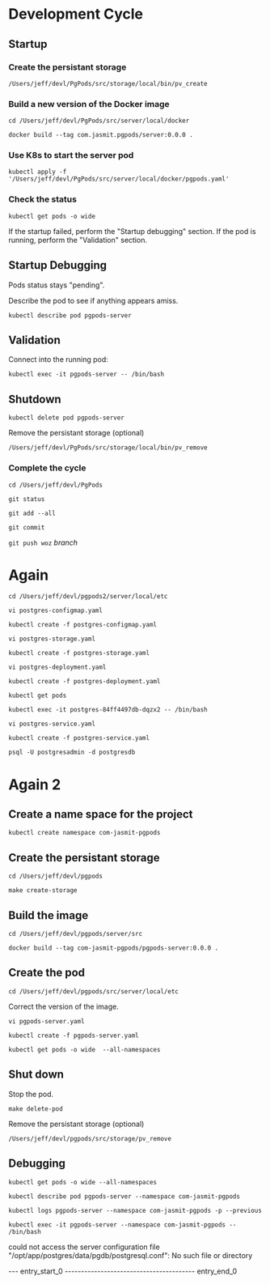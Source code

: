 # Development Cycle
## Startup

### Create the persistant storage
`/Users/jeff/devl/PgPods/src/storage/local/bin/pv_create`

### Build a new version of the Docker image
`cd /Users/jeff/devl/PgPods/src/server/local/docker`

`docker build --tag com.jasmit.pgpods/server:0.0.0 .`

### Use K8s to start the server pod
`kubectl apply -f '/Users/jeff/devl/PgPods/src/server/local/docker/pgpods.yaml'`

### Check the status
`kubectl get pods -o wide`

If the startup failed, perform the "Startup debugging" section.
If the pod is running, perform the "Validation" section. 

## Startup Debugging
Pods status stays "pending".

Describe the pod to see if anything appears amiss.

`kubectl describe pod pgpods-server`

## Validation
Connect into the running pod:

`kubectl exec -it pgpods-server -- /bin/bash`






## Shutdown
`kubectl delete pod pgpods-server`

Remove the persistant storage (optional)

`/Users/jeff/devl/PgPods/src/storage/local/bin/pv_remove`

### Complete the cycle
`cd /Users/jeff/devl/PgPods`

`git status`

`git add --all`

`git commit`

`git push woz` *branch*



# Again #
`cd /Users/jeff/devl/pgpods2/server/local/etc`

`vi postgres-configmap.yaml`

`kubectl create -f postgres-configmap.yaml`

`vi postgres-storage.yaml`

`kubectl create -f postgres-storage.yaml`

`vi postgres-deployment.yaml`

`kubectl create -f postgres-deployment.yaml`

`kubectl get pods`

`kubectl exec -it postgres-84ff4497db-dqzx2 -- /bin/bash`

`vi postgres-service.yaml`

`kubectl create -f postgres-service.yaml`

`psql -U postgresadmin -d postgresdb`

#  Again 2 #
## Create a name space for the project

`kubectl create namespace com-jasmit-pgpods`

## Create the persistant storage

`cd /Users/jeff/devl/pgpods`

`make create-storage`

## Build the image

`cd /Users/jeff/devl/pgpods/server/src`

`docker build --tag com-jasmit-pgpods/pgpods-server:0.0.0 .`

## Create the pod

`cd /Users/jeff/devl/pgpods/src/server/local/etc`

Correct the version of the image.

`vi pgpods-server.yaml`

`kubectl create -f pgpods-server.yaml`

`kubectl get pods -o wide  --all-namespaces`


## Shut down
Stop the pod.

`make delete-pod`


Remove the persistant storage (optional)

`/Users/jeff/devl/pgpods/src/storage/pv_remove`


## Debugging

`kubectl get pods -o wide --all-namespaces`

`kubectl describe pod pgpods-server --namespace com-jasmit-pgpods`

`kubectl logs pgpods-server --namespace com-jasmit-pgpods -p --previous`

`kubectl exec -it pgpods-server --namespace com-jasmit-pgpods -- /bin/bash`






could not access the server configuration file "/opt/app/postgres/data/pgdb/postgresql.conf": No such file or directory

---  entry_start_0  ----------------------------------------
entry_end_0
